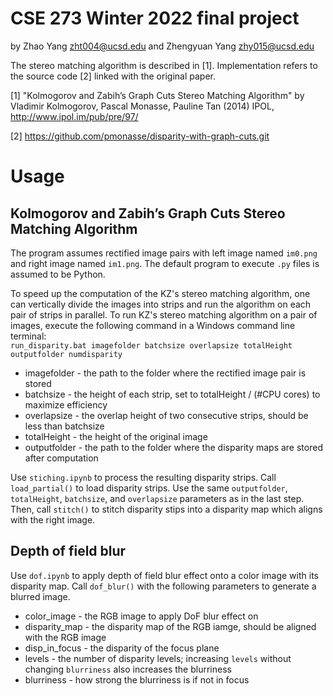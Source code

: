 # CSE 273 Winter 2022 final project
by Zhao Yang <zht004@ucsd.edu>
and Zhengyuan Yang <zhy015@ucsd.edu>

The stereo matching algorithm is described in [1]. Implementation refers to the source code [2] linked with the original paper.

[1] "Kolmogorov and Zabih’s Graph Cuts Stereo Matching Algorithm" by Vladimir Kolmogorov, Pascal Monasse, Pauline Tan (2014) IPOL, http://www.ipol.im/pub/pre/97/

[2] https://github.com/pmonasse/disparity-with-graph-cuts.git

# Usage
## Kolmogorov and Zabih’s Graph Cuts Stereo Matching Algorithm
The program assumes rectified image pairs with left image named `im0.png` and right image named `im1.png`. The default program to execute `.py` files is assumed to be Python.

To speed up the computation of the KZ's stereo matching algorithm, one can vertically divide the images into strips and run the algorithm on each pair of strips in parallel. To run KZ's stereo matching algorithm on a pair of images, execute the following command in a Windows command line terminal:<br />
 `run_disparity.bat imagefolder batchsize overlapsize totalHeight outputfolder numdisparity`<br />
 - imagefolder - the path to the folder where the rectified image pair is stored
 - batchsize - the height of each strip, set to totalHeight / (#CPU cores) to maximize efficiency
 - overlapsize - the overlap height of two consecutive strips, should be less than batchsize
 - totalHeight - the height of the original image
 - outputfolder - the path to the folder where the disparity maps are stored after computation

 Use `stiching.ipynb` to process the resulting disparity strips. Call `load_partial()` to load disparity strips. Use the same `outputfolder`, `totalHeight`, `batchsize`, and `overlapsize` parameters as in the last step. Then, call `stitch()` to stitch disparity stips into a disparity map which aligns with the right image.

 ## Depth of field blur
Use `dof.ipynb` to apply depth of field blur effect onto a color image with its disparity map. Call `dof_blur()` with the following parameters to generate a blurred image.
- color_image - the RGB image to apply DoF blur effect on
- disparity_map - the disparity map of the RGB iamge, should be aligned with the RGB image
- disp_in_focus - the disparity of the focus plane
- levels - the number of disparity levels; increasing `levels` without changing `blurriness` also increases the blurriness
- blurriness - how strong the blurriness is if not in focus